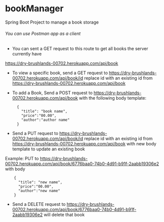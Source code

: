 # bookManager
Spring Boot Project to manage a book storage

###### You can use Postman app as a client

* You can sent a GET request to this route to get all books the server currently have

https://dry-brushlands-00702.herokuapp.com/api/book

* To view a specific book, send a GET request to https://dry-brushlands-00702.herokuapp.com/api/book/id
  replace id with an existing id from https://dry-brushlands-00702.herokuapp.com/api/book

* To add a Book, Send a POST request to https://dry-brushlands-00702.herokuapp.com/api/book with the following body template:

        {
          "title": "book name",
          "price":"00.00",
          "author":"author name"
        }

* Send a PUT request to https://dry-brushlands-00702.herokuapp.com/api/book/id
  replace id with an existing id from https://dry-brushlands-00702.herokuapp.com/api/book
  with new body template to update an existing book
 
 Example:
 PUT to https://dry-brushlands-00702.herokuapp.com/api/book/6776baa0-74b0-4d91-b91f-2aabb19306e2
 with body
 
        {
          "title": "new name",
          "price":"00.00",
          "author":"new name"
        }

* Send a DELETE request to https://dry-brushlands-00702.herokuapp.com/api/book/6776baa0-74b0-4d91-b91f-2aabb19306e2 will delete that book
